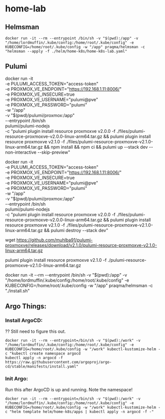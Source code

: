 # home-lab

## Helmsman
```
docker run -it --rm --entrypoint /bin/sh -v "$(pwd):/app" -v "/home/lordmuffin/.kube/config:/home/root/.kube/config" -e KUBECONFIG=/home/root/.kube/config -w "/app" praqma/helmsman -c "helmsman --apply -f ./helm/home-k8s/home-k8s-lab.yaml"
```

## Pulumi
docker run -it \
    -e PULUMI_ACCESS_TOKEN="access-token" \
    -e PROXMOX_VE_ENDPOINT="https://192.168.1.11:8006/" \
    -e PROXMOX_VE_INSECURE=true \
    -e PROXMOX_VE_USERNAME="pulumi@pve" \
    -e PROXMOX_VE_PASSWORD="pulumi" \
    -w "/app" \
    -v "$(pwd)/pulumi/proxmox:/app" \
    --entrypoint /bin/sh \
    pulumi/pulumi-nodejs \
    -c "pulumi plugin install resource proxmoxve v2.0.0 -f ./files/pulumi-resource-proxmoxve-v2.0.0-linux-arm64.tar.gz && pulumi plugin install resource proxmoxve v2.1.0 -f ./files/pulumi-resource-proxmoxve-v2.1.0-linux-arm64.tar.gz && npm install && npm ci && pulumi up --stack dev --non-interactive --skip-preview"

docker run -it \
    -e PULUMI_ACCESS_TOKEN="access-token" \
    -e PROXMOX_VE_ENDPOINT="https://192.168.1.11:8006/" \
    -e PROXMOX_VE_INSECURE=true \
    -e PROXMOX_VE_USERNAME="pulumi@pve" \
    -e PROXMOX_VE_PASSWORD="pulumi" \
    -w "/app" \
    -v "$(pwd)/pulumi/proxmox:/app" \
    --entrypoint /bin/sh \
    pulumi/pulumi-nodejs \
    -c "pulumi plugin install resource proxmoxve v2.0.0 -f ./files/pulumi-resource-proxmoxve-v2.0.0-linux-arm64.tar.gz && pulumi plugin install resource proxmoxve v2.1.0 -f ./files/pulumi-resource-proxmoxve-v2.1.0-linux-arm64.tar.gz && pulumi destroy --stack dev"

wget https://github.com/muhlba91/pulumi-proxmoxve/releases/download/v2.1.0/pulumi-resource-proxmoxve-v2.1.0-linux-arm64.tar.gz

pulumi plugin install resource proxmoxve v2.1.0 -f ./pulumi-resource-proxmoxve-v2.1.0-linux-arm64.tar.gz


docker run -it --rm --entrypoint /bin/sh -v "$(pwd):/app" -v "/home/lordmuffin/.kube/config:/home/root/.kube/config" -e KUBECONFIG=/home/root/.kube/config -w "/app" praqma/helmsman -c "./install.sh"




## Argo Things:
### Install ArgoCD:
?? Still need to figure this out.

```
docker run -it --rm --entrypoint=/bin/sh -v "$(pwd):/work" -v "/home/lordmuffin/.kube/config:/home/root/.kube/config" -e KUBECONFIG=/home/root/.kube/config -w "/work" kubectl-kustomize-helm -c "kubectl create namespace argocd
kubectl apply -n argocd -f https://raw.githubusercontent.com/argoproj/argo-cd/stable/manifests/install.yaml"
```
### Init Argo:
Run this after ArgoCD is up and running.  Note the namespace!
```
docker run -it --rm --entrypoint=/bin/sh -v "$(pwd):/work" -v "/home/lordmuffin/.kube/config:/home/root/.kube/config" -e KUBECONFIG=/home/root/.kube/config -w "/work" kubectl-kustomize-helm -c "helm template helm/home-k8s/apps | kubectl apply -n argocd -f -"
```
